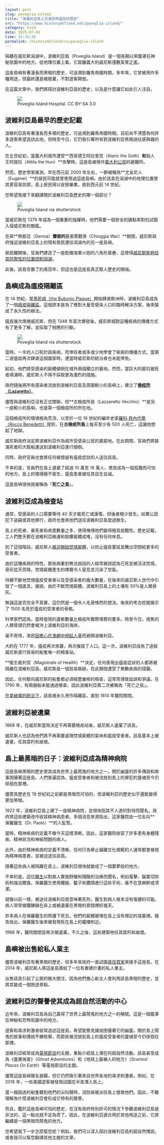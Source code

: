 ```yaml
---
layout: post
slug: poveglia-island
title: "波維利亞島上充滿恐怖瘟疫的歷史"
src: "https://www.historydefined.net/poveglia-island/"
category: hisd
date: 2025-07-03
time: 15:33:29
permalink: /historydefined/cn/poveglia-island
---
```


隔離在威尼斯潟湖中，波維利亞島（Poveglia Island）是一個長期以來籠罩在神秘氛圍中的地方。從地理位置上看，它距離義大利威尼斯僅數英里之遙。

這座島嶼有著漫長而黑暗的歷史，可追溯到羅馬帝國時期。多年來，它曾被用作多種用途，但最終還是被廢棄，不對遊客開放。

在這篇文章中，我們將探討波維利亞島的歷史，以及是什麼讓它如此引人注目。

<figure>
  <img src="https://www.historydefined.net/wp-content/uploads/2022/04/1920px-Poveglia_Closeup_of_Hospital-1024x768.jpeg">
  <figcaption>Poveglia Island Hospital. CC BY-SA 3.0</figcaption>
</figure>

## 波維利亞島最早的歷史記載

波維利亞島有著漫長而多樣的歷史，可追溯到羅馬帝國時期。目前尚不清楚為何許多遊客希望造訪此地，但時至今日，它仍吸引著所有對波維利亞黑暗過往感興趣的人。

在五世紀初，當義大利城市遭受**西哥德王阿拉里克（Alaric the Goth）**和**匈人王阿提拉（Attila the Hun）**攻擊時，這座島被用作[義大利公民](https://curioushistorian.com/the-dark-history-of-poveglia)的避難所。

然而，歷史學家推測，早在西元前 2000 年左右，一群被稱為**尤金尼人（Euganei）**的居民可能就曾使用過這座島嶼。由於該島在潟湖中的地理位置使其更容易防禦，島上居民得以安居樂業，直到西元前 14 世紀。

您希望我接下來翻譯關於波維利亞島歷史的哪一個部分？

<figure>
  <img src="https://www.historydefined.net/wp-content/uploads/2022/06/Poveglia-Island-Wirestock-Images-via-shutterstock-1280x854-1-1024x683.jpeg">
  <figcaption>Poveglia Island via shutterstock</figcaption>
</figure>

當威尼斯在 1379 年成為一個重要的強權時，他們需要一個安全的據點來對抗試圖入侵威尼斯的敵艦。

在與**熱那亞（Genoa）**爆發的**基奧賈戰爭（Chioggia War）**期間，威尼斯政府強迫波維利亞島上的現有居民遷往潟湖內的另一座島嶼。

居民離開後，官員們建造了一座配備海軍火砲的八角形堡壘，這使得[威尼斯能夠從其防禦性的位置控制潟湖](https://www.historicmysteries.com/poveglia-island-venice-italy/)。

此後，該島空置了約兩百年，但這也是這座島真正駭人歷史的開端。

## 島嶼成為瘟疫隔離區

在 14 世紀，當[黑死病（the Bubonic Plague）](https://www.historydefined.net/what-happened-after-the-black-death/ "黑死病結束後發生了什麼？")開始肆虐歐洲時，波維利亞島成為了一個[瘟疫隔離區](https://allthatsinteresting.com/poveglia-island)。這個原本是為了應對大量受感染人口的臨時解決方案，後來變成了永久性的辦法。

瘟疫幾次席捲威尼斯，但在 1348 年首次爆發後，威尼斯城對這種疾病的傳播方式有了更多了解，並採取了相應的行動。

<figure>
  <img src="https://www.historydefined.net/wp-content/uploads/2022/06/Poveglia-Wirestock-Images-via-shutterstock-1280x854-1-1024x683.jpeg">
  <figcaption>Poveglia Island via shutterstock</figcaption>
</figure>

當時，一半的人口死於該疾病，而倖存者或多或少地學會了疾病的傳播方式。當第二波瘟疫再次肆虐這個國家時，連當時威尼斯的統治者也未能倖免。

起初，他們將受感染的屍體傾倒在城外兩個獨立的墓地。然而，當巨大的屍坑被死者填滿時，威尼斯人不得不採取更為激烈的措施。

政府隨後將所有感染者流放到波維利亞島及周圍較小的島嶼上，建立了[**檢疫所（Lazaretto）**](https://historyofyesterday.com/the-chilling-history-of-the-haunted-venetian-island-of-poveglia-fb329f78d4c7)。

儘管與波維利亞沒有正式關聯，但**古檢疫所島（Lazzaretto Vecchio）**是另一座較小的島嶼，也是第一個檢疫所的所在地。

這個檢疫所的環境極為荒涼，以至於一位 16 世紀的編年史家[羅科·貝內代蒂（Rocco Benedetti）](https://allthatsinteresting.com/poveglia-island)提到，在**古檢疫所島**上每天至少有 500 人死亡，這讓他想起了地獄。

威尼斯政府決定將波維利亞作為城市受感染公民的棄屍地。在此期間，官員們將裝滿死者的大駁船運送到波維利亞進行傾倒。

同時，政府官員也會將任何被懷疑有瘟疫症狀的人送往該島。

不幸的是，官員們在島上遺棄了超過 10 萬至 16 萬人，使其成為一個孤獨而可怕的地方。島上的環境極不衛生，瘟疫患者被任其自生自滅。

這座島嶼很快就被稱為「**死亡之島**」。

## 波維利亞成為檢查站

通常，受感染的人口需要等待 40 天才能死亡或康復，但後者極少發生。如果公民犯下盜竊或其他罪行，政府也會將他們送往波維利亞島度過餘生。

島上的死者、垂死者和病患數量之多，使得掩埋他們變得極具挑戰性。歷史記載，工人們整天都在波維利亞搬運和拋擲屍體成堆，沒有任何休息。

到了這個階段，威尼斯人[被迫開始焚燒屍體](https://www.livitaly.com/poveglia-venice-ghost-island/)，以防止瘟疫蔓延並騰出空間給更多的受害者。

由於這種疾病的特性，那些病重到無法說話的人經常被誤認為已死並被活活焚燒。骨灰從天而降，焚燒屍體產生的煙霧令人窒息並污染了空氣。

持續不斷地焚燒瘟疫受害者以及受感染者的龐大數量，在後來的威尼斯人世代中引發了一個謠言。據說，由於不斷焚燒屍體，波維利亞島上的土壤有 50%是人類骨灰。

無論這是否完全不真實，這仍然是一個令人毛骨悚然的想法。後來的考古挖掘揭示了 1500 名死於瘟疫的受害者的骨骸。

科學家們認為，當時發現的遺骸數量比檢疫所實際埋葬的要多。時至今日，燒焦的人類骨頭仍然會被沖上波維利亞的海岸。

毫不奇怪，漁民[因擔心在漁網中撈起人骨](https://www.ranker.com/list/creepy-facts-about-poveglia-the-italian-black-plague-island/cheryl-adams-richkoff)而避開波維利亞。

大約在 1777 年，瘟疫再次來襲，再次摧毀了人口。這一次，波維利亞成為了途經威尼斯進行貿易的船隻唯一的檢查站。

**衛生裁判官（Magistrate of Health）**決定，任何表現出瘟疫症狀的人都將被隔離在波維利亞島。威尼斯是一個貿易樞紐，在此期間遭受了無數疾病的侵襲。

因此，任何駛向威尼斯的船隻都必須經歷嚴格的檢查，這常常導致延誤和爭議。在 1790 年，有兩艘船未能通過檢查，因此波維利亞第二次被稱為「死亡之島」。

[在拿破崙的統治下](https://www.historydefined.net/facts-about-napoleon-bonaparte/ "關於拿破崙·波拿巴的8個有趣事實")，該島被永久用作隔離區，直到 1814 年醫院關閉。

## 波維利亞被遺棄

1868 年，在威尼斯當局決定不再需要檢疫站後，威尼斯人遺棄了該島。

威尼斯人也認為他們將不再需要處理焚燒屍體的氣味和瘟疫受害者。該島基本上被遺棄，任其腐朽和崩壞。

## 島上最黑暗的日子：波維利亞成為精神病院

這座島嶼黑暗的歷史使其成為世界上最鬧鬼的地方之一。關於幽靈的許多傳說和故事困擾著這座島。人們普遍認為，瘟疫受害者和被流放到島上的罪犯的靈魂至今仍徘徊在那裡。

儘管其歷史在 19 世紀初之前都是黑暗而可怕的，但波維利亞的歷史似乎還能變得更加黑暗。

1922 年，波維利亞島上建了一座精神病院，並很快因其不人道的對待而聞名。政府將這些建築改作收容精神病患者。多個消息來源指出，這家醫院由一位名叫**保羅醫生（Dr. Paolo）**的人監管。

當時，精神疾病的定義不像今天這樣清晰。因此，這家醫院收容了許多患有身體殘疾、精神狀況和神經問題的病人。

此外，由於精神疾病的定義不清晰，任何行為舉止偏離文化規範的人通常都會被視為精神病患者，並被迫送往該島。

隨著這些病人被隔離在島上，波維利亞很快就變成了一個噩夢般的地方。

不幸的是，這位[醫生](https://italicsmag.com/2020/03/28/italian-ghost-stories-poveglia-island/)以對病人實施野蠻和殘酷的治療而聞名，例如電擊、腦葉切除術和強迫餵食。保羅醫生使用鐵鎚、鑿子和鑽頭進行這些手術，毫不在意麻醉或清潔。

就像以前一樣，被送往波維利亞就意味著死刑，醫生對病人根本沒有復健的可能。病人常常被鐵鍊鎖在床上或被遺棄在黑暗的房間裡好幾天。

許多病人在保羅醫生的照護下死去，他們的屍體被埋在島上沒有標記的墳墓裡。報告指出，保羅醫生後來被發現死在島上的鐘樓附近。

1968 年，醫院關閉並再次被遺棄，不久之後，這些建築物任其腐朽和崩壞。

## 島嶼被出售給私人業主

儘管波維利亞有著黑暗的歷史，但多年來政府一直試圖[尋找買家](https://curioushistorian.com/the-dark-history-of-poveglia)來接手這座島。在 2014 年，威尼斯人將這座島賣給了一位有重建計畫的私人業主。

出售該島引起了公眾的極大關注，因為他們擔心新主人會利用該島黑暗的歷史，並將其變成一個旅遊景點。

## 波維利亞的聲譽使其成為超自然活動的中心

近年來，波維利亞島為自己贏得了世界上最鬧鬼的地方之一的稱號。這是一個籠罩在神秘和恐怖氛圍中的地方。

遊客和尋求刺激者經常造訪這座島，希望能瞥見據說困擾著它的幽靈。關於島上鬧鬼的故事和傳說不勝枚舉，而那些被流放到島上的瘟疫受害者的靈魂至今仍徘徊在那裡。

波維利亞經常成為[電視節目](https://www.historicmysteries.com/poveglia-island-venice-italy/)的主題，重點介紹島上潛在的超自然活動。該島甚至成為《靈異偵查》（_Ghost Adventures_）和《地球上最嚇人的地方》（_Scariest Places On Earth_）等電視節目的主題。

儘管這座島嶼聲名狼藉，但它仍然吸引著來自世界各地的尋求刺激者。例如，在 2016 年，一些美國遊客被發現試圖在半夜潛入島上。

當一艘路過的船隻聽到他們的尖叫聲時，消防員被派往島上營救他們。因此，不難理解為什麼波維利亞會形成它特有的聲譽。

而且，鑑於這座島嶼可怕的歷史，在沒有政府特別許可的情況下參觀波維利亞島是非法的，這一點也就不足為奇了。因此，在波維利亞適合用於其他用途之前，它將繼續是一個黑暗而鬧鬼的地方。

您希望我下一步怎麼幫您呢？例如，我們可以深入探討波維利亞島的超自然傳說，或者我可以幫您翻譯其他主題的文章。

